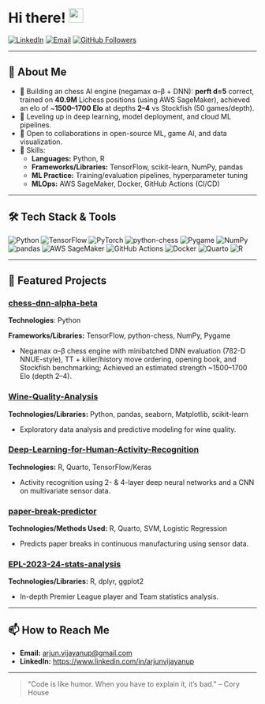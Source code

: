 # Hi there! <img src="https://media.giphy.com/media/hvRJCLFzcasrR4ia7z/giphy.gif" width="29px" height="29px">

[![LinkedIn](https://img.shields.io/badge/LinkedIn-Profile-blue)](https://www.linkedin.com/in/arjunvijayanup/)  [![Email](https://img.shields.io/badge/Email-arjun.vijayanup%40gmail.com-red)](mailto:arjun.vijayanup@gmail.com)  [![GitHub Followers](https://img.shields.io/github/followers/arjunvijayanup?label=Follow&style=social)](https://github.com/arjunvijayanup)

---

## 🚀 About Me

- 🔭 Building an chess AI engine (negamax α–β + DNN): **perft d=5** correct, trained on **40.9M** Lichess positions (using AWS SageMaker), achieved an elo of ~**1500–1700 Elo** at depths **2–4** vs Stockfish (50 games/depth).
- 🌱 Leveling up in deep learning, model deployment, and cloud ML pipelines.
- 👯 Open to collaborations in open-source ML, game AI, and data visualization.
- 💬 Skills:
  - **Languages:** Python, R
  - **Frameworks/Libraries:** TensorFlow, scikit-learn, NumPy, pandas
  - **ML Practice:** Training/evaluation pipelines, hyperparameter tuning
  - **MLOps:** AWS SageMaker, Docker, GitHub Actions (CI/CD)

---

## 🛠️ Tech Stack & Tools

<p>
  <!-- Core -->
  <img src="https://img.shields.io/badge/Python-3776AB?logo=python&logoColor=white&style=for-the-badge" alt="Python" />
  <img src="https://img.shields.io/badge/TensorFlow-FF6F00?logo=tensorflow&logoColor=white&style=for-the-badge" alt="TensorFlow" />
  <img src="https://img.shields.io/badge/PyTorch-EE4C2C?logo=pytorch&logoColor=white&style=for-the-badge" alt="PyTorch" />
  <img src="https://img.shields.io/badge/python--chess-3776AB?logo=python&logoColor=white&style=for-the-badge" alt="python-chess" />
  <img src="https://img.shields.io/badge/Pygame-14354C?logo=python&logoColor=white&style=for-the-badge" alt="Pygame" />
  <!-- Numerics/Data -->
  <img src="https://img.shields.io/badge/NumPy-013243?logo=numpy&logoColor=white&style=for-the-badge" alt="NumPy" />
  <img src="https://img.shields.io/badge/pandas-150458?logo=pandas&logoColor=white&style=for-the-badge" alt="pandas" />
  <!-- MLOps -->
  <img src="https://img.shields.io/badge/AWS%20SageMaker-232F3E?logo=amazonaws&logoColor=white&style=for-the-badge" alt="AWS SageMaker" />
  <img src="https://img.shields.io/badge/GitHub%20Actions-2671E5?logo=githubactions&logoColor=white&style=for-the-badge" alt="GitHub Actions" />
  <img src="https://img.shields.io/badge/Docker-2496ED?logo=docker&logoColor=white&style=for-the-badge" alt="Docker" />
  <!-- Docs -->
  <img src="https://img.shields.io/badge/Quarto-137EFF?logo=quarto&logoColor=white&style=for-the-badge" alt="Quarto" />
  <img src="https://img.shields.io/badge/R-276DC3?logo=r&logoColor=white&style=for-the-badge" alt="R" />
</p>

---

<!--## 📈 GitHub Statistics

<p align="center">
  <img src="https://github-readme-stats.vercel.app/api?username=arjunvijayanup&show_icons=true&theme=radical" alt="Your GitHub Stats" />
</p>

--->

## 📂 Featured Projects

<!-- Use GitHub’s pinning feature to pin these in your profile -->

### [chess-dnn-alpha-beta](https://github.com/arjunvijayanup/chess-dnn-alpha-beta)

**Technologies**: Python

**Frameworks/Libraries:** TensorFlow, python-chess, NumPy, Pygame
- Negamax α–β chess engine with minibatched DNN evaluation (782-D NNUE-style), TT + killer/history move ordering, opening book, and Stockfish benchmarking; Achieved an estimated strength ~1500–1700 Elo (depth 2–4).
 
### [Wine-Quality-Analysis](https://github.com/arjunvijayanup/Wine-Quality-Analysis)
**Technologies/Libraries:** Python, pandas, seaborn, Matplotlib, scikit-learn 
- Exploratory data analysis and predictive modeling for wine quality.

### [Deep-Learning-for-Human-Activity-Recognition ](https://github.com/arjunvijayanup/Deep-Learning-for-Human-Activity-Recognition)
**Technologies:** R, Quarto, TensorFlow/Keras
- Activity recognition using 2- & 4-layer deep neural networks and a CNN on multivariate sensor data.

### [paper-break-predictor](https://github.com/arjunvijayanup/paper-break-predictor)
**Technologies/Methods Used:** R, Quarto, SVM, Logistic Regression
- Predicts paper breaks in continuous manufacturing using sensor data.

### [EPL-2023-24-stats-analysis ](https://github.com/arjunvijayanup/EPL-2023-24-stats-analysis)
**Technologies/Libraries:** R, dplyr, ggplot2
- In-depth Premier League player and Team statistics analysis.

---

## 📫 How to Reach Me

- **Email:** arjun.vijayanup@gmail.com
- **LinkedIn:** https://www.linkedin.com/in/arjunvijayanup

---

> "Code is like humor. When you have to explain it, it’s bad." – Cory House

